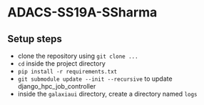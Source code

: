 # ADACS-SS19A-SSharma

## Setup steps
* clone the repository using `git clone ...`
* `cd` inside the project directory
* `pip install -r requirements.txt`
* `git submodule update --init --recursive` to update django_hpc_job_controller
* inside the `galaxiaui` directory, create a directory named `logs`

